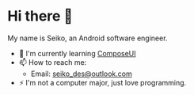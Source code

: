 # Hi there 👋

My name is Seiko, an Android software engineer.

- 🌱 I'm currently learning [ComposeUI](https://developer.android.com/jetpack/compose/)
- 📫 How to reach me:
  - Email: seiko_des@outlook.com
- ⚡ I'm not a computer major, just love programming.
